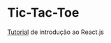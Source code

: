 # Tic-Tac-Toe

[Tutorial](https://pt-br.reactjs.org/tutorial/tutorial.html) de introdução ao React.js
